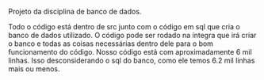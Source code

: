 Projeto da disciplina de banco de dados.

Todo o código está dentro de src junto com o código em sql que cria o banco de dados utilizado. O código pode ser rodado na íntegra que irá criar o 
banco e todas as coisas necessárias dentro dele para o bom funcionamento do código.
Nosso código está com aproximadamente 6 mil linhas. Isso desconsiderando o sql do banco, como ele temos 6.2 mil linhas mais ou menos.
